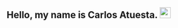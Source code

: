 <h2> Hello, my name is Carlos Atuesta. <img src="https://github.com/souvikguria98/souvikguria98/blob/master/Hi.gif" width="25"></h2>

